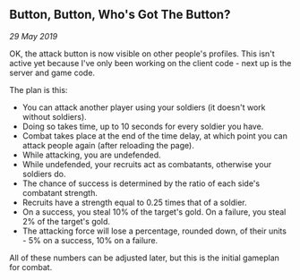 Button, Button, Who's Got The Button?
---
_29 May 2019_

OK, the attack button is now visible on other people's profiles. This isn't active yet because I've only been working on the client code - next up is the server and game code.

The plan is this:

* You can attack another player using your soldiers (it doesn't work without soldiers).
* Doing so takes time, up to 10 seconds for every soldier you have.
* Combat takes place at the end of the time delay, at which point you can attack people again (after reloading the page).
* While attacking, you are undefended.
* While undefended, your recruits act as combatants, otherwise your soldiers do.
* The chance of success is determined by the ratio of each side's combatant strength.
* Recruits have a strength equal to 0.25 times that of a soldier.
* On a success, you steal 10% of the target's gold. On a failure, you steal 2% of the target's gold.
* The attacking force will lose a percentage, rounded down, of their units - 5% on a success, 10% on a failure.

All of these numbers can be adjusted later, but this is the initial gameplan for combat.

